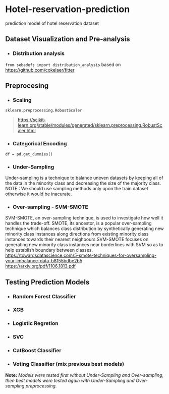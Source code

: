 # Hotel-reservation-prediction

prediction model of hotel reservation dataset

## Dataset Visualization and Pre-analysis
* ### Distribution analysis
```from sebadefs import distribution_analysis``` based on https://github.com/cokelaer/fitter
## Preprocesing

* ### Scaling
```sklearn.preprocessing.RobustScaler```<br>
>https://scikit-learn.org/stable/modules/generated/sklearn.preprocessing.RobustScaler.html

* ### Categorical Encoding
```df = pd.get_dummies()```

* ### Under-Sampling
Under-sampling is a technique to balance uneven datasets by keeping all of the data in the minority class and decreasing the size of the majority class.
NOTE : We should use sampling methods only upon the train dataset otherwise it would be inacurate.

* ### Over-sampling - SVM-SMOTE
SVM-SMOTE, an over-sampling technique, is used to investigate how well it handles the trade-off. SMOTE, its ancestor, is a popular over-sampling technique which balances class distribution by synthetically generating new minority class instances along directions from existing minority class instances towards their nearest neighbours.SVM-SMOTE focuses on generating new minority class instances near borderlines with SVM so as to help establish boundary between classes.<br>
https://towardsdatascience.com/5-smote-techniques-for-oversampling-your-imbalance-data-b8155bdbe2b5<br>
https://arxiv.org/pdf/1106.1813.pdf<br>

## Testing Prediction Models
* ### Random Forest Classifier
* ### XGB
* ### Logistic Regretion
* ### SVC
* ### CatBoost Classifier
* ### Voting Classifier (mix previous best models)


**Note:** *Models were tested first without Under-Sampling and Over-sampling, then best models were tested again with Under-Sampling and Over-sampling preprocessing.*
